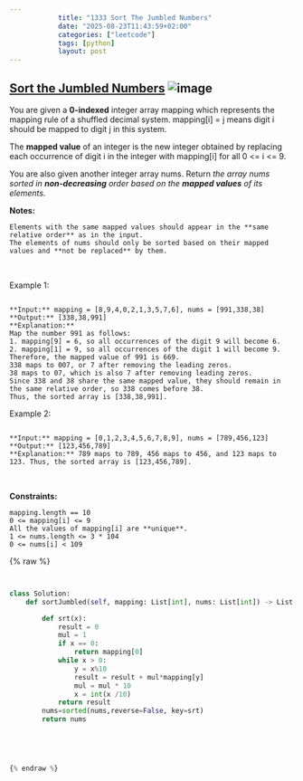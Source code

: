 ```yaml
---
            title: "1333 Sort The Jumbled Numbers"
            date: "2025-08-23T11:43:59+02:00"
            categories: ["leetcode"]
            tags: [python]
            layout: post
---
```

            
## [Sort the Jumbled Numbers](https://leetcode.com/problems/sort-the-jumbled-numbers) ![image](https://img.shields.io/badge/Difficulty-Medium-orange)

You are given a **0-indexed** integer array mapping which represents the mapping rule of a shuffled decimal system. mapping[i] = j means digit i should be mapped to digit j in this system.

The **mapped value** of an integer is the new integer obtained by replacing each occurrence of digit i in the integer with mapping[i] for all 0 <= i <= 9.

You are also given another integer array nums. Return *the array *nums* sorted in **non-decreasing** order based on the **mapped values** of its elements.*

**Notes:**

	Elements with the same mapped values should appear in the **same relative order** as in the input.
	The elements of nums should only be sorted based on their mapped values and **not be replaced** by them.

 

Example 1:

```

**Input:** mapping = [8,9,4,0,2,1,3,5,7,6], nums = [991,338,38]
**Output:** [338,38,991]
**Explanation:** 
Map the number 991 as follows:
1. mapping[9] = 6, so all occurrences of the digit 9 will become 6.
2. mapping[1] = 9, so all occurrences of the digit 1 will become 9.
Therefore, the mapped value of 991 is 669.
338 maps to 007, or 7 after removing the leading zeros.
38 maps to 07, which is also 7 after removing leading zeros.
Since 338 and 38 share the same mapped value, they should remain in the same relative order, so 338 comes before 38.
Thus, the sorted array is [338,38,991].

```

Example 2:

```

**Input:** mapping = [0,1,2,3,4,5,6,7,8,9], nums = [789,456,123]
**Output:** [123,456,789]
**Explanation:** 789 maps to 789, 456 maps to 456, and 123 maps to 123. Thus, the sorted array is [123,456,789].

```

 

**Constraints:**

	mapping.length == 10
	0 <= mapping[i] <= 9
	All the values of mapping[i] are **unique**.
	1 <= nums.length <= 3 * 104
	0 <= nums[i] < 109

{% raw %}


```python


class Solution:
    def sortJumbled(self, mapping: List[int], nums: List[int]) -> List[int]:

        def srt(x):
            result = 0
            mul = 1
            if x == 0:
                return mapping[0]
            while x > 0:
                y = x%10
                result = result + mul*mapping[y]
                mul = mul * 10
                x = int(x /10)
            return result
        nums=sorted(nums,reverse=False, key=srt)
        return nums
            

        


{% endraw %}
```
